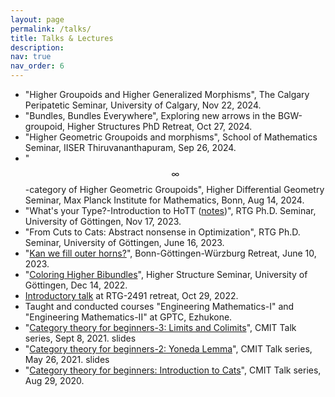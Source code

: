 ```yaml
---
layout: page
permalink: /talks/
title: Talks & Lectures
description:
nav: true
nav_order: 6
---
```


- "Higher Groupoids and Higher Generalized Morphisms", The Calgary Peripatetic Seminar, University of Calgary, Nov 22, 2024.
- "Bundles, Bundles Everywhere", Exploring new arrows in the BGW-groupoid, Higher Structures PhD Retreat, Oct 27, 2024.
- "Higher Geometric Groupoids and morphisms", School of Mathematics Seminar, IISER Thiruvananthapuram, Sep 26, 2024.
- "$$\infty$$-category of Higher Geometric Groupoids", Higher Differential Geometry Seminar, Max Planck Institute for Mathematics, Bonn, Aug 14, 2024.
- "What's your Type?-Introduction to HoTT ([notes](/assets/pdf/Hott.pdf))", RTG Ph.D. Seminar, University of Göttingen, Nov 17, 2023.
- "From Cuts to Cats: Abstract nonsense in Optimization", RTG Ph.D. Seminar, University of Göttingen, June 16, 2023.
- "[Kan we fill outer horns?](/assets/pdf/BGW_Retreat.pdf)", Bonn-Göttingen-Würzburg Retreat, June 10, 2023.
- "[Coloring Higher Bibundles](/assets/pdf/Oberseminar.pdf)", Higher Structure Seminar, University of Göttingen, Dec 14, 2022.
- [Introductory talk](/assets/pdf/GRK_KK.pdf) at RTG-2491 retreat, Oct 29, 2022.
- Taught and conducted courses "Engineering Mathematics-I" and "Engineering Mathematics-II" at GPTC, Ezhukone.
- "[Category theory for beginners-3: Limits and Colimits](/assets/pdf/Cat_Theory_Lect_3.pdf)", CMIT Talk series, Sept 8, 2021. slides
- "[Category theory for beginners-2: Yoneda Lemma](/assets/pdf/Yoneda_Lemma.pdf)", CMIT Talk series, May 26, 2021. slides
- "[Category theory for beginners: Introduction to Cats](/assets/pdf/Cat_For_Dummies.pdf)", CMIT Talk series, Aug 29, 2020.
